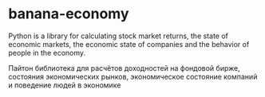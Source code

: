 # banana-economy
Python is a library for calculating stock market returns, the state of economic markets, the economic state of companies and the behavior of people in the economy. 

Пайтон библиотека для расчётов доходностей на фондовой бирже, состояния экономических рынков, экономическое состояние компаний и поведение людей в экономике
